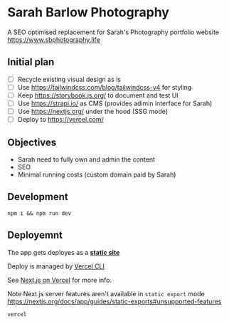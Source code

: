 # Sarah Barlow Photography

A SEO optimised replacement for Sarah's Photography portfolio website https://www.sbphotography.life

## Initial plan

- [ ] Recycle existing visual design as is
- [ ] Use https://tailwindcss.com/blog/tailwindcss-v4 for styling
- [ ] Keep https://storybook.js.org/ to document and test UI
- [ ] Use https://strapi.io/ as CMS (provides adimin interface for Sarah)
- [ ] Use https://nextjs.org/ under the hood (SSG mode)
- [ ] Deploy to https://vercel.com/

## Objectives

- Sarah need to fully own and admin the content
- SEO
- Minimal running costs (custom domain paid by Sarah)

## Development

```
npm i && npm run dev
```

## Deployemnt

The app gets deployes as a [**static site**](https://nextjs.org/docs/app/guides/static-exports)

Deploy is managed by [Vercel CLI](https://vercel.com/docs/cli?package-manager=npm)

See [Next.js on Vercel](https://vercel.com/docs/frameworks/nextjs) for more info.

Note Next.js server features aren't available in `static export` mode https://nextjs.org/docs/app/guides/static-exports#unsupported-features

```
vercel
```
